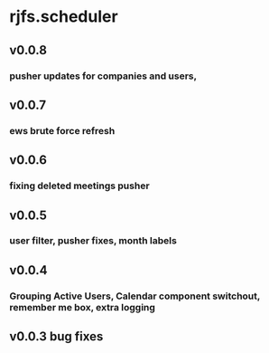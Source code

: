 # rjfs.scheduler

## v0.0.8
### pusher updates for companies and users,

## v0.0.7
### ews brute force refresh

## v0.0.6
### fixing deleted meetings pusher

## v0.0.5
### user filter, pusher fixes, month labels

## v0.0.4
### Grouping Active Users, Calendar component switchout, remember me box, extra logging

## v0.0.3 bug fixes
